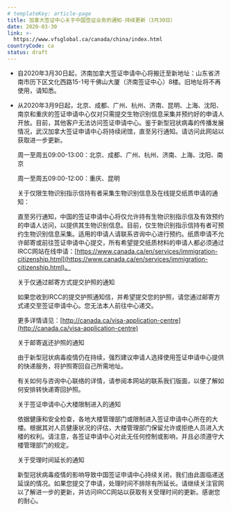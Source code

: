 ```yaml
---
# templateKey: article-page
title: 加拿大签证中心关于中国签证业务的通知-持续更新（3月30日）
date: 2020-03-30
link: >-
  https://www.vfsglobal.ca/canada/china/index.html
countryCode: ca
status: draft
---
```

<section>

<div class="note">

*   <span class="semibold">自2020年3月30日起，济南加拿大签证申请中心将搬迁至新地址：山东省济南市历下区文化西路15-1号千佛山大厦（济南签证中心）8楼。旧地址将不再使用，请知悉。</span>
*   从2020年3月9日起，北京、成都、广州、杭州、济南、昆明、上海、沈阳、南京和重庆的签证申请中心仅对只需提交生物识别信息采集并预约好的申请人开放。目前，其他客户无法访问签证申请中心。鉴于新型冠状病毒的传播发展情况，武汉加拿大签证申请中心将持续闭馆，直至另行通知。请访问此网站以获取进一步更新。

    周一至周五09:00-<span class="semibold">13:00：</span>北京、成都、广州、杭州、济南、上海、沈阳、南京

    周一至周五09:00-12:00：重庆、昆明

    <span class="semibold">关于仅限生物识别指示信持有者采集生物识别信息及在线提交纸质申请的通知：</span>

    直至另行通知，中国的签证申请中心将仅允许持有生物识别指示信及有效预约的申请人访问，以提供其生物识别信息。目前，仅生物识别指示信持有者可预约生物识别信息采集。适用的申请人请联系咨询中心进行预约。纸质申请不允许邮寄或前往签证申请中心提交，所有希望提交纸质材料的申请人都必须通过IRCC网站在线申请：[https://www.canada.ca/en/services/immigration-citizenship.html](https://www.canada.ca/en/services/immigration-citizenship.html)。

    <span class="semibold">关于仅通过邮寄方式提交护照的通知</span>

    如果您收到IRCC的提交护照通知信，并希望提交您的护照，请您通过邮寄方式递交至签证申请中心。您无法本人前往中心递交。

    更多详情请见：[http://canada.ca/visa-application-centre](http://canada.ca/visa-application-centre)

    <span class="semibold">关于邮寄返还护照的通知</span>

    由于新型冠状病毒疫情仍在持续，强烈建议申请人选择使用签证申请中心提供的快递服务，将护照寄回自己所需地址。

    有关如何与咨询中心联络的详情，请参阅本网站的联系我们版面，以便了解如何安排转快递寄回护照。

    <span class="semibold">关于签证申请中心大楼限制进入的通知</span>

    依据健康和安全检查，各地大楼管理部门或限制进入签证申请中心所在的大楼。根据其对人员健康状况的评估，大楼管理部门保留允许或拒绝人员进入大楼的权利。请注意，各签证申请中心对此无任何控制或影响，并且必须遵守大楼管理部门的规定。

    <span class="semibold">关于受理时间延长的通知</span>

    新型冠状病毒疫情的影响导致中国签证申请中心持续关闭，我们由此面临递送延误的情况。如果您提交了申请，处理时间不排除有所延长。请继续关注官网以了解进一步的更新，并访问IRCC网站以获取有关受理时间的更新。感谢您的耐心。

</div>


</div>

</section>
